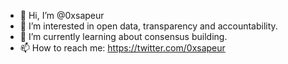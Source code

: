 - 👋 Hi, I’m @0xsapeur
- 👀 I’m interested in open data, transparency and accountability.
- 🌱 I’m currently learning about consensus building.
- 📫 How to reach me: https://twitter.com/0xsapeur

<!---
0xsapeur/0xsapeur is a ✨ special ✨ repository because its `README.md` (this file) appears on your GitHub profile.
You can click the Preview link to take a look at your changes.
--->
